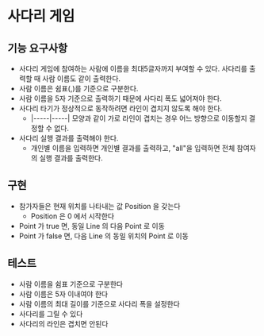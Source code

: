 # 사다리 게임
## 기능 요구사항
* 사다리 게임에 참여하는 사람에 이름을 최대5글자까지 부여할 수 있다. 사다리를 출력할 때 사람 이름도 같이 출력한다.
* 사람 이름은 쉼표(,)를 기준으로 구분한다.
* 사람 이름을 5자 기준으로 출력하기 때문에 사다리 폭도 넓어져야 한다. 
* 사다리 타기가 정상적으로 동작하려면 라인이 겹치지 않도록 해야 한다. 
  * |-----|-----| 모양과 같이 가로 라인이 겹치는 경우 어느 방향으로 이동할지 결정할 수 없다.
* 사다리 실행 결과를 출력해야 한다.
  * 개인별 이름을 입력하면 개인별 결과를 출력하고, "all"을 입력하면 전체 참여자의 실행 결과를 출력한다.

## 구현
* 참가자들은 현재 위치를 나타내는 값 Position 을 갖는다
  * Position 은 0 에서 시작한다
* Point 가 true 면, 동일 Line 의 다음 Point 로 이동
* Point 가 false 면, 다음 Line 의 동일 위치의 Point 로 이동

## 테스트
* 사람 이름을 쉼표 기준으로 구분한다
* 사람 이름은 5자 이내여야 한다
* 사람 이름의 최대 길이를 기준으로 사다리 폭을 설정한다
* 사다리를 그릴 수 있다
* 사다리의 라인은 겹치면 안된다